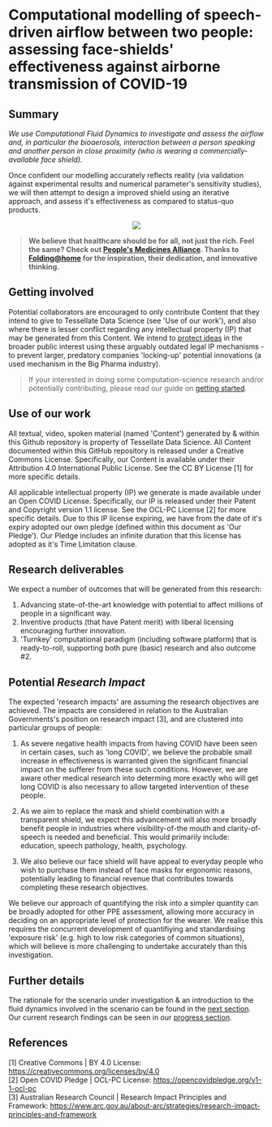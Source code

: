 # Computational modelling of speech-driven airflow between two people: assessing face-shields' effectiveness against airborne transmission of COVID-19
## Summary
_We use Computational Fluid Dynamics to investigate and assess the airflow and, in particular the bioaerosols, interaction between a person speaking and another person in close proximity (who is wearing a commercially-available face shield)._

Once confident our modelling accurately reflects reality (via validation against experimental results and numerical parameter's sensitivity studies), we will then attempt to design a improved shield using an iterative approach, and assess it's effectiveness as compared to status-quo products.

<p align="center"><img src="https://github.com/user-attachments/assets/e23c68b3-a5d3-4ae4-8b25-08b2d2a477d7"></p>

>**We believe that healthcare should be for all, not just the rich. Feel the same? Check out [People's Medicines Alliance](https://peoplesmedicines.org/). Thanks to [Folding@home](https://foldingathome.org/) for the inspiration, their dedication, and innovative thinking.**

## Getting involved
Potential collaborators are encouraged to only contribute Content that they intend to give to Tessellate Data Science (see 'Use of our work'), and also where there is lesser conflict regarding any intellectual property (IP) that may be generated from this Content. We intend to [protect ideas](https://github.com/TessellateDataScience/faceShieldOptimisations/wiki/3.-Innovation) in the broader public interest using these arguably outdated legal IP mechanisms - to prevent larger, predatory companies 'locking-up' potential innovations (a used mechanism in the Big Pharma industry).

> If your interested in doing some computation-science research and/or potentially contributing, please read our guide on [getting started](https://github.com/TessellateDataScience/faceShieldOptimisations/tree/main/getStarted).

## Use of our work
All textual, video, spoken material (named 'Content') generated by & within this Github repository is property of Tessellate Data Science. All Content documented within this GitHub repository is released under a Creative Commons License. Specifically, our Content is available under their Attribution 4.0 International Public License. See the CC BY License [1] for more specific details. 

All applicable intellectual property (IP) we generate is made available under an Open COVID License. Specifically, our IP is released under their Patent and Copyright version 1.1 license. See the OCL-PC License [2] for more specific details. Due to this IP license expiring, we have from the date of it's expiry adopted our own pledge (defined within this document as 'Our Pledge'). Our Pledge includes an infinite duration that this license has adopted as it's Time Limitation clause. 

## Research deliverables
We expect a number of outcomes that will be generated from this research:
1. Advancing state-of-the-art knowledge with potential to affect millions of people in a significant way.
2. Inventive products (that have Patent merit) with liberal licensing encouraging further innovation.
3. 'Turnkey' computational paradigm (including software platform) that is ready-to-roll, supporting both pure (basic) research and also outcome #2.

## Potential _Research Impact_
The expected 'research impacts' are assuming the research objectives are achieved. The impacts are considered in relation to the Australian Governments's position on research impact [3], and are clustered into particular groups of people:

1. As severe negative health impacts from having COVID have been seen in certain cases, such as 'long COVID', we believe the probable small increase in effectiveness is warranted given the significant financial impact on the sufferer from these such conditions. However, we are aware other medical research into determing more exactly who will get long COVID is also necessary to allow targeted intervention of these people.

2. As we aim to replace the mask and shield combination with a transparent shield, we expect this advancement will also more broadly benefit people in industries where visibility-of-the mouth and clarity-of-speech is needed and beneficial. This would primarily include: education, speech pathology, health, psychology. 

3. We also believe our face shield will have appeal to everyday people who wish to purchase them instead of face masks for ergonomic reasons, potentially leading to financial revenue that contributes towards completing these research objectives.

We believe our approach of quantifying the risk into a simpler quantity can be broadly adopted for other PPE assessment, allowing more accuracy in deciding on an appropriate level of protection for the wearer. We realise this requires the concurrent development of quantifiying and standardising 'exposure risk' (e.g. high to low risk categories of common situations), which will believe is more challenging to undertake accurately than this investigation.

## Further details
The rationale for the scenario under investigation & an introduction to the fluid dynamics involved in the scenario can be found in the [next section](https://github.com/TessellateDataScience/faceShieldOptimisations/blob/main/1_rationale-intro.md). Our current research findings can be seen in our [progress section](https://github.com/TessellateDataScience/faceShieldOptimisations/blob/main/3_progress.md).

## References
[1] Creative Commons | BY 4.0 License: https://creativecommons.org/licenses/by/4.0  
[2] Open COVID Pledge | OCL-PC License: https://opencovidpledge.org/v1-1-ocl-pc  
[3] Australian Research Council | Research Impact Principles and Framework: https://www.arc.gov.au/about-arc/strategies/research-impact-principles-and-framework  
